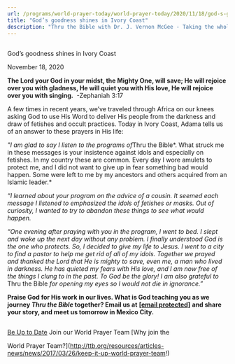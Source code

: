 ```yaml
---
url: /programs/world-prayer-today/world-prayer-today/2020/11/18/god-s-goodness-shines-in-ivory-coast
title: "God’s goodness shines in Ivory Coast"
description: "Thru the Bible with Dr. J. Vernon McGee - Taking the whole Word to the whole world"
---
```







## 
 God’s goodness shines in Ivory Coast


November 18, 2020




**The Lord your God in your midst, the Mighty One, will save; He will rejoice over you with gladness, He will quiet you with His love, He will rejoice over you with singing.**  -Zephaniah 3:17

A few times in recent years, we’ve traveled through Africa on our knees asking God to use His Word to deliver His people from the darkness and draw of fetishes and occult practices. Today in Ivory Coast, Adama tells us of an answer to these prayers in His life: 

 *"I am glad to say I listen to the programs of*Thru the Bible*. What struck me in these messages is your insistence against idols and especially on fetishes. In my country these are common. Every day I wore amulets to protect me, and I did not want to give up in fear something bad would happen. Some were left to me by my ancestors and others acquired from an Islamic leader.* 

 *“I learned about your program on the advice of a cousin. It seemed each message I listened to emphasized the idols of fetishes or masks. Out of curiosity, I wanted to try to abandon these things to see what would happen.*

 *“One evening after praying with you in the program, I went to bed. I slept and woke up the next day without any problem. I finally understood God is the one who protects. So, I decided to give my life to Jesus. I went to a city to find a pastor to help me get rid of all of my idols. Together we prayed and thanked the Lord that He is mighty to save, even me, a man who lived in darkness. He has quieted my fears with His love, and I am now free of the things I clung to in the past. To God be the glory! I am also grateful to* Thru the Bible *for opening my eyes so I would not die in ignorance.”*

 **Praise God for His work in our lives. What is God teaching you as we journey *Thru the Bible* together? Email us at** [**[email protected]**](/cdn-cgi/l/email-protection#b2f0fbf0fef7f0e7e1f2e6e6f09cddc0d5) **and share your story, and meet us tomorrow in Mexico City.**







## 




[Be Up to Date](http://feeds.feedburner.com/WorldPrayerToday "World Prayer Today RSS Feed")
Join our World Prayer Team
[Why join the  

World Prayer Team?](http://ttb.org/resources/articles-news/news/2017/03/26/keep-it-up-world-prayer-team!)




